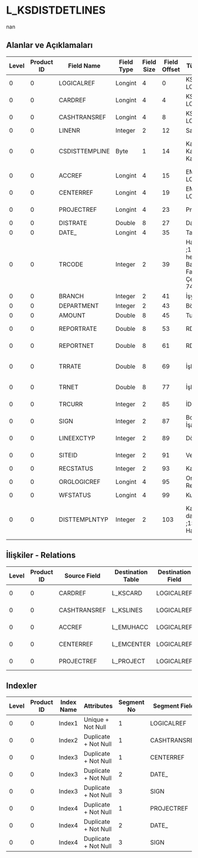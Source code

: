 # L_KSDISTDETLINES

nan

## Alanlar ve Açıklamaları

| Level | Product ID | Field Name | Field Type | Field Size | Field Offset | Türkçe Açıklama | Expression |
| ----- | ---------- | ---------- | ---------- | ---------- | ------------ | --------------- | ---------- |
| 0 | 0 | LOGICALREF | Longint | 4 | 0 | KSDISTDETLINES LOGICALREF | KSDISTDETLINES LOGICALREF |
| 0 | 0 | CARDREF | Longint | 4 | 4 | KSCARD LOGICALREF | KSCARD LOGICALREF |
| 0 | 0 | CASHTRANSREF | Longint | 4 | 8 | KSLINES LOGICALREF | KSLINES LOGICALREF |
| 0 | 0 | LINENR | Integer | 2 | 12 | Satır Numarası | Line Number |
| 0 | 0 | CSDISTTEMPLINE | Byte | 1 | 14 | Kasa hesabı; 0 Karşı hesap; 1 Kasa | Safe Deposit Account?;0. Offset Account;1. Safe Deposit |
| 0 | 0 | ACCREF | Longint | 4 | 15 | EMUHACC LOGICALREF | EMUHACC LOGICALREF |
| 0 | 0 | CENTERREF | Longint | 4 | 19 | EMCENTER LOGICALREF | EMCENTER LOGICALREF |
| 0 | 0 | PROJECTREF | Longint | 4 | 23 | Proje Log. Ref. | PROJECT LOGICALREF |
| 0 | 0 | DISTRATE | Double | 8 | 27 | Dağıtım Oranı | Distribution Rate |
| 0 | 0 | DATE_ | Longint | 4 | 35 | Tarih | Date |
| 0 | 0 | TRCODE | Integer | 2 | 39 | Hareket türü ;11,12 :Cari hesap,;21-22: Banka;31-39: Fatura,;61-64 : Çek/Senet,;71-74 Kasa | Transaction Type ;11,12 :AR/AP,;21-22: Bank;31-39: Invoice,;61-64 : Check/P.Notes,;71-74 Safe Deposit |
| 0 | 0 | BRANCH | Integer | 2 | 41 | İşyeri | Division |
| 0 | 0 | DEPARTMENT | Integer | 2 | 43 | Bölüm | Department |
| 0 | 0 | AMOUNT | Double | 8 | 45 | Tutar | Amount |
| 0 | 0 | REPORTRATE | Double | 8 | 53 | RD Kuru | Reporting Currency Exchange Rate |
| 0 | 0 | REPORTNET | Double | 8 | 61 | RD Tutarı | Reporting Currency Amount |
| 0 | 0 | TRRATE | Double | 8 | 69 | İşlem dövizi kuru | Transaction Currency Exchange Rate |
| 0 | 0 | TRNET | Double | 8 | 77 | İşlem dövizi tutarı | Transaction Currency Amount |
| 0 | 0 | TRCURR | Integer | 2 | 85 | İD Türü | Transaction Currency Type |
| 0 | 0 | SIGN | Integer | 2 | 87 | Borç/Alacak İşareti | Debit / Credit Sign |
| 0 | 0 | LINEEXCTYP | Integer | 2 | 89 | Döviz Türü (Satır) | F. Currency Type (Line) |
| 0 | 0 | SITEID | Integer | 2 | 91 | Veri Merkezi | Data Processing Site |
| 0 | 0 | RECSTATUS | Integer | 2 | 93 | Kayıt Durumu | Record Status |
| 0 | 0 | ORGLOGICREF | Longint | 4 | 95 | Orijinal Kayıt Log. Ref. | Original Record Logical Reference |
| 0 | 0 | WFSTATUS | Longint | 4 | 99 | Kullanımda Değil | Not In Use |
| 0 | 0 | DISTTEMPLNTYP | Integer | 2 | 103 | Kasa muhasebe dağıtım satır tipi ;1: Kasa;2: Hareket;3: KDV | Safe Deposit G/L Distribution Line Type ;1: Safe Deposit;2: Transaction;3: VAT |

## İlişkiler - Relations

| Level | Product ID | Source Field | Destination Table | Destination Field | Relation Type | Extra Condition |
| ----- | ---------- | ------------ | ---------------- | ---------------- | ------------- | --------------- |
| 0 | 0 | CARDREF | L_KSCARD | LOGICALREF | one-to-one |  |
| 0 | 0 | CASHTRANSREF | L_KSLINES | LOGICALREF | one-to-one |  |
| 0 | 0 | ACCREF | L_EMUHACC | LOGICALREF | one-to-one |  |
| 0 | 0 | CENTERREF | L_EMCENTER | LOGICALREF | one-to-one |  |
| 0 | 0 | PROJECTREF | L_PROJECT | LOGICALREF | one-to-one |  |

## Indexler

| Level | Product ID | Index Name | Attributes | Segment No | Segment Field | Sense |
| ----- | ---------- | ---------- | ---------- | ---------- | ------------- | ----- |
| 0 | 0 | Index1 | Unique + Not Null | 1 | LOGICALREF | Ascending |
| 0 | 0 | Index2 | Duplicate + Not Null | 1 | CASHTRANSREF | Ascending |
| 0 | 0 | Index3 | Duplicate + Not Null | 1 | CENTERREF | Ascending |
| 0 | 0 | Index3 | Duplicate + Not Null | 2 | DATE_ | Ascending |
| 0 | 0 | Index3 | Duplicate + Not Null | 3 | SIGN | Ascending |
| 0 | 0 | Index4 | Duplicate + Not Null | 1 | PROJECTREF | Ascending |
| 0 | 0 | Index4 | Duplicate + Not Null | 2 | DATE_ | Ascending |
| 0 | 0 | Index4 | Duplicate + Not Null | 3 | SIGN | Ascending |
